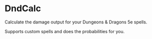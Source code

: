 # DndCalc

Calculate the damage output for your Dungeons & Dragons 5e spells.

Supports custom spells and does the probabilities for you.
